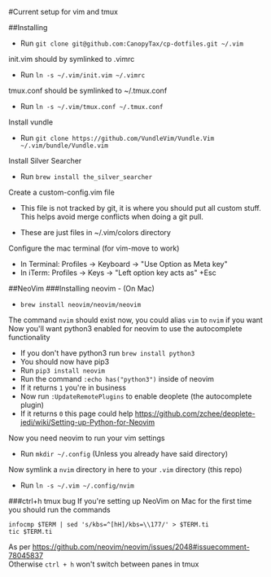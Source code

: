 #Current setup for vim and tmux

##Installing
- Run `git clone git@github.com:CanopyTax/cp-dotfiles.git ~/.vim`  

init.vim should by symlinked to .vimrc  
- Run `ln -s ~/.vim/init.vim ~/.vimrc`  

tmux.conf should be symlinked to ~/.tmux.conf  
- Run `ln -s ~/.vim/tmux.conf ~/.tmux.conf`  

Install vundle
- Run `git clone https://github.com/VundleVim/Vundle.Vim ~/.vim/bundle/Vundle.vim`

Install Silver Searcher
- Run `brew install the_silver_searcher`

Create a custom-config.vim file
- This file is not tracked by git, it is where you should put all custom stuff. This helps avoid merge conflicts when doing a git pull.

- These are just files in ~/.vim/colors directory

Configure the mac terminal (for vim-move to work)
- In Terminal: Profiles -> Keyboard -> "Use Option as Meta key"
- In iTerm: Profiles -> Keys -> "Left option key acts as" +Esc

##NeoVim
###Installing neovim - (On Mac)
- `brew install neovim/neovim/neovim`

The command `nvim` should exist now, you could alias `vim` to `nvim` if you want  
Now you'll want python3 enabled for neovim to use the autocomplete functionality
- If you don't have python3 run `brew install python3`
- You should now have pip3
- Run `pip3 install neovim`
- Run the command `:echo has("python3")` inside of neovim
- If it returns `1` you're in business
- Now run `:UpdateRemotePlugins` to enable deoplete (the autocomplete plugin)
- If it returns `0` this page could help https://github.com/zchee/deoplete-jedi/wiki/Setting-up-Python-for-Neovim

Now you need neovim to run your vim settings  
- Run `mkdir ~/.config` (Unless you already have said directory)

Now symlink a `nvim` directory in here to your `.vim` directory (this repo)
- Run `ln -s ~/.vim ~/.config/nvim`

###ctrl+h tmux bug
If you're setting up NeoVim on Mac for the first time you should run the commands
```
infocmp $TERM | sed 's/kbs=^[hH]/kbs=\\177/' > $TERM.ti
tic $TERM.ti
```
As per https://github.com/neovim/neovim/issues/2048#issuecomment-78045837  
Otherwise `ctrl + h` won't switch between panes in tmux
